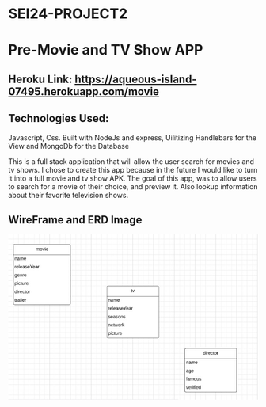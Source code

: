 # SEI24-PROJECT2

# Pre-Movie and TV Show APP

## Heroku Link: https://aqueous-island-07495.herokuapp.com/movie

## Technologies Used: 
   Javascript, Css. Built with NodeJs and express, Uilitizing Handlebars for the View and MongoDb for the Database
   
  This is a full stack application that will allow the user search for movies and tv shows. I chose to create this app because in the future I would like to turn it into a full movie and tv show APK. The goal of this app, was to allow users to search for a movie of their choice, and preview it. Also lookup information about their favorite television shows. 

## WireFrame and ERD Image
![erd](screenshots/project2-erd.jpg)
